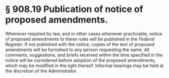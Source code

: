 # § 908.19   Publication of notice of proposed amendments.

Whenever required by law, and in other cases whenever practicable, notice of proposed amendments to these rules will be published in the _Federal Register._ If not published with the notice, copies of the text of proposed amendments will be furnished to any person requesting the same. All comments, suggestions, and briefs received within the time specified in the notice will be considered before adoption of the proposed amendments, which may be modified in the light thereof. Informal hearings may be held at the discretion of the Administrator. 




